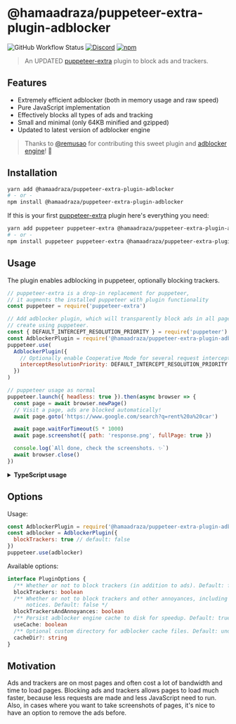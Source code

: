 # @hamaadraza/puppeteer-extra-plugin-adblocker 

![GitHub Workflow Status](https://img.shields.io/github/actions/workflow/status/berstend/puppeteer-extra/test.yml?branch=master&event=push) [![Discord](https://img.shields.io/discord/737009125862408274)](https://extra.community) [![npm](https://img.shields.io/npm/v/@hamaadraza/puppeteer-extra-plugin-adblocker.svg)](https://www.npmjs.com/package/@hamaadraza/puppeteer-extra-plugin-adblocker)

> An UPDATED [puppeteer-extra](https://github.com/hamaadraza/puppeteer-extra-plugin-adblocker) plugin to block ads and trackers.

## Features

- Extremely efficient adblocker (both in memory usage and raw speed)
- Pure JavaScript implementation
- Effectively blocks all types of ads and tracking
- Small and minimal (only 64KB minified and gzipped)
- Updated to latest version of adblocker engine

> Thanks to [@remusao](https://github.com/remusao) for contributing this sweet plugin and [adblocker engine](https://github.com/ghostery/adblocker)! 👏

## Installation

```bash
yarn add @hamaadraza/puppeteer-extra-plugin-adblocker
# - or -
npm install @hamaadraza/puppeteer-extra-plugin-adblocker
```

If this is your first [puppeteer-extra](https://github.com/berstend/puppeteer-extra) plugin here's everything you need:

```bash
yarn add puppeteer puppeteer-extra @hamaadraza/puppeteer-extra-plugin-adblocker
# - or -
npm install puppeteer puppeteer-extra @hamaadraza/puppeteer-extra-plugin-adblocker
```

## Usage

The plugin enables adblocking in puppeteer, optionally blocking trackers.

```javascript
// puppeteer-extra is a drop-in replacement for puppeteer,
// it augments the installed puppeteer with plugin functionality
const puppeteer = require('puppeteer-extra')

// Add adblocker plugin, which will transparently block ads in all pages you
// create using puppeteer.
const { DEFAULT_INTERCEPT_RESOLUTION_PRIORITY } = require('puppeteer')
const AdblockerPlugin = require('@hamaadraza/puppeteer-extra-plugin-adblocker')
puppeteer.use(
  AdblockerPlugin({
    // Optionally enable Cooperative Mode for several request interceptors
    interceptResolutionPriority: DEFAULT_INTERCEPT_RESOLUTION_PRIORITY
  })
)

// puppeteer usage as normal
puppeteer.launch({ headless: true }).then(async browser => {
  const page = await browser.newPage()
  // Visit a page, ads are blocked automatically!
  await page.goto('https://www.google.com/search?q=rent%20a%20car')

  await page.waitForTimeout(5 * 1000)
  await page.screenshot({ path: 'response.png', fullPage: true })

  console.log(`All done, check the screenshots. ✨`)
  await browser.close()
})
```

<details>
 <summary><strong>TypeScript usage</strong></summary><br/>

```ts
import puppeteer from 'puppeteer-extra'
import Adblocker from '@hamaadraza/puppeteer-extra-plugin-adblocker'

puppeteer.use(Adblocker({ blockTrackers: true }))

puppeteer
  .launch({ headless: false, defaultViewport: null })
  .then(async browser => {
    const page = await browser.newPage()
    await page.goto('https://www.vanityfair.com')
    await page.waitForTimeout(60 * 1000)
    await browser.close()
  })
```

</details>

## Options

Usage:

```js
const AdblockerPlugin = require('@hamaadraza/puppeteer-extra-plugin-adblocker')
const adblocker = AdblockerPlugin({
  blockTrackers: true // default: false
})
puppeteer.use(adblocker)
```

Available options:

```ts
interface PluginOptions {
  /** Whether or not to block trackers (in addition to ads). Default: false */
  blockTrackers: boolean
  /** Whether or not to block trackers and other annoyances, including cookie
      notices. Default: false */
  blockTrackersAndAnnoyances: boolean
  /** Persist adblocker engine cache to disk for speedup. Default: true */
  useCache: boolean
  /** Optional custom directory for adblocker cache files. Default: undefined */
  cacheDir?: string
}
```

## Motivation

Ads and trackers are on most pages and often cost a lot of bandwidth and time
to load pages. Blocking ads and trackers allows pages to load much faster,
because less requests are made and less JavaScript need to run. Also, in cases
where you want to take screenshots of pages, it's nice to have an option to
remove the ads before.
